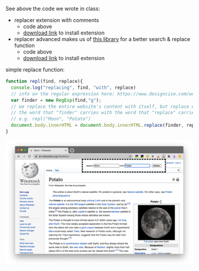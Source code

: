 See above the code we wrote in class:

- replacer extension with comments
  - code above
  - [download link](https://github.com/leoneckert/abc-browser-circus/blob/master/labs/lab-04-extensions/in-class-code/replacer-with-comments.zip?raw=true) to install extension
- replacer advanced makes us of [this library](https://github.com/padolsey/findAndReplaceDOMText) for a better search & replace function
  - code above
  - [download link](https://github.com/leoneckert/abc-browser-circus/blob/master/labs/lab-04-extensions/in-class-code/replacer-advanced.zip?raw=true) to install extension

simple replace function:
```js
function repl(find, replace){
  console.log("replacing", find, "with", replace)
  // info on the regular expression here: https://www.designcise.com/web/tutorial/how-to-replace-all-occurrences-of-a-word-in-a-javascript-string
  var finder = new RegExp(find,"g");
  // we replace the entire website's content with itself, but replace every occurence of
  // the word that "finder" carries with the word that "replace" carries
  // e.g. repl("Moon", "Potato")
  document.body.innerHTML = document.body.innerHTML.replace(finder, replace);
}
```

![replacer](assets/replacer.png)
